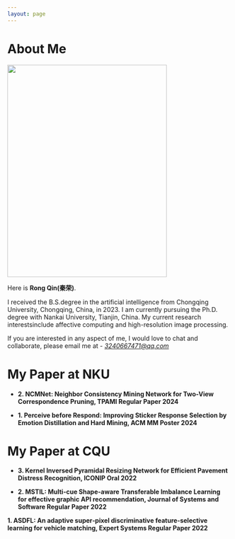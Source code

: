 ```yaml
---
layout: page
---
```


# About Me

<img src="https://qinrong-nku.github.io/qr.jpg" class="floatpic" width="360" height="480">

Here is **Rong Qin(秦荣)**.

I received the B.S.degree in the artificial intelligence from Chongqing University, Chongqing, China, in 2023. I am currently pursuing the Ph.D. degree with Nankai University, Tianjin, China. My current research interestsinclude affective computing and high-resolution image processing.

If you are interested in any aspect of me, I would love to chat and collaborate, please email me at - *3240667471@qq.com*

# My Paper at NKU

- **2. NCMNet: Neighbor Consistency Mining Network for Two-View Correspondence Pruning, TPAMI Regular Paper 2024**


- **1. Perceive before Respond: Improving Sticker Response Selection by Emotion Distillation and Hard Mining, ACM MM Poster 2024**

# My Paper at CQU

- **3. Kernel Inversed Pyramidal Resizing Network for Efficient Pavement Distress Recognition, ICONIP Oral 2022**

- **2. MSTIL: Multi-cue Shape-aware Transferable Imbalance Learning for effective graphic API recommendation, Journal of Systems and Software Regular Paper 2022**

**1. ASDFL: An adaptive super‐pixel discriminative feature‐selective learning for vehicle matching, Expert Systems Regular Paper 2022**








